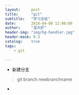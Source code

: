 ```yaml
---
layout:     post
title:      "git"
subtitle:   "学习总结"
date:       2018-04-08 12:00:00
author:     "溜大虾"
header-img: "img/bg-handler.jpg"
header-mask: 0.3
catalog:    true
tags:
    - git
    
---
```


- 新建分支

> git branch newbranchname

- 

